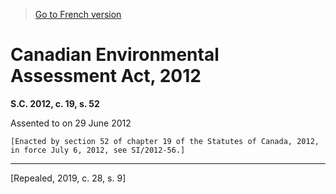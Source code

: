 > [Go to French version](/fr/Lois/Lois%20du%20Canada/2012/ch.%2019,%20s.%2052.md)

# Canadian Environmental Assessment Act, 2012

**S.C. 2012, c. 19, s. 52**


Assented to on 29 June 2012

```
[Enacted by section 52 of chapter 19 of the Statutes of Canada, 2012, in force July 6, 2012, see SI/2012-56.]
```
----------


[Repealed, 2019, c. 28, s. 9]

